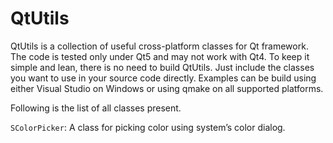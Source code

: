 # QtUtils

QtUtils is a collection of useful cross-platform classes for Qt framework. The code is tested only under Qt5 and may not work with Qt4. To keep it simple and lean, there is no need to build QtUtils. Just include the classes you want to use in your source code directly. Examples can be build using either Visual Studio on Windows or using qmake on all supported platforms.

Following is the list of all classes present.

`SColorPicker`: A class for picking color using system’s color dialog.